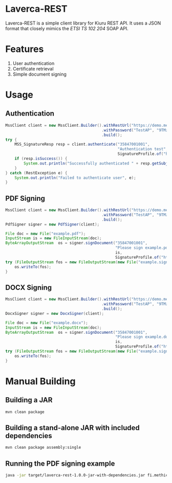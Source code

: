 # Laverca-REST

Laverca-REST is a simple client library for Kiuru REST API. It uses a JSON format that closely mimics the _ETSI TS 102 204_ SOAP API.

Features
=========
1. User authentication
2. Certificate retrieval
3. Simple document signing

Usage
=====

Authentication
-----
```java
MssClient client = new MssClient.Builder().withRestUrl("https://demo.methics.fi/restapi/")
                                          .withPassword("TestAP", "9TMzfH7EKXETOB8FT5gz") 
                                          .build();                                       
try {
    MSS_SignatureResp resp = client.authenticate("35847001001",
                                                 "Authentication test", 
                                                 SignatureProfile.of("http://alauda.mobi/digitalSignature"));
    if (resp.isSuccess()) {
        System.out.println("Successfully authenticated " + resp.getSubjectDN()); 
    }
} catch (RestException e) {
    System.out.println("Failed to authenticate user", e);
}
``` 

PDF Signing
-----
```java
MssClient client = new MssClient.Builder().withRestUrl("https://demo.methics.fi/restapi/")
                                          .withPassword("TestAP", "9TMzfH7EKXETOB8FT5gz")
                                          .build();
PdfSigner signer = new PdfSigner(client);

File doc = new File("example.pdf");
InputStream is = new FileInputStream(doc);
ByteArrayOutputStream  os = signer.signDocument("35847001001", 
                                                "Please sign example.pdf", 
                                                is, 
                                                SignatureProfile.of("http://alauda.mobi/digitalSignature"));
try (FileOutputStream fos = new FileOutputStream(new File("example.signed.pdf"))) {
    os.writeTo(fos);
}
```

DOCX Signing
-----
```java
MssClient client = new MssClient.Builder().withRestUrl("https://demo.methics.fi/restapi/")
                                          .withPassword("TestAP", "9TMzfH7EKXETOB8FT5gz")
                                          .build();
DocxSigner signer = new DocxSigner(client);

File doc = new File("example.docx");
InputStream is = new FileInputStream(doc);
ByteArrayOutputStream  os = signer.signDocument("35847001001",
                                                "Please sign example.docx",
                                                is,
                                                SignatureProfile.of("http://alauda.mobi/digitalSignature"));
try (FileOutputStream fos = new FileOutputStream(new File("example.signed.docx"))) {
    os.writeTo(fos);
}
```

Manual Building
=====

Building a JAR
-----
```bash
mvn clean package
```

Building a stand-alone JAR with included dependencies
-----
```bash
mvn clean package assembly:single
```

Running the PDF signing example
-----
```bash
java -jar target/laverca-rest-1.0.0-jar-with-dependencies.jar fi.methics.laverca.rest.SignPDF
```
